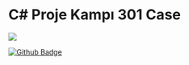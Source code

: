 
# C# Proje Kampı 301 Case
<img src="https://github.com/bbvcbcvbcf/hg/blob/main/Ekran%20g%C3%B6r%C3%BCnt%C3%BCs%C3%BC%202024-12-08%20233242.png" width="auto">

[![Github Badge](https://img.shields.io/badge/-Github-000?style=quare&labelColor=blue&logo=Github&logoColor=white&link=link)](https://github.com/emirhannozmen) 
